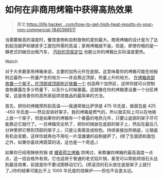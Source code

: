 # 如何在非商用烤箱中获得高热效果

> 原文:[https://life hacker . com/how-to-get-high-heat-results-in-your-non-commercial-1840366511](https://lifehacker.com/how-to-obtain-high-heat-results-in-your-non-commercial-1840366511)

当需要极高的温度时，餐馆食物和自制食物的差别最大。商用烤箱的设计是为了达到起泡披萨和硬皮手工面包所需的高温；家用烤箱就不是。但是，即使你租的是一辆老式的破旧出租汽车， [巧妙的货架定位](https://lifehacker.com/understand-your-oven-better-and-never-burn-a-frozen-piz-1743357346) 也能让你的烤箱比实际温度更热。

Watch

对于大多数家用烤箱来说，主要的加热元件在底部。这意味着你的烤箱可能在地板附近最热——热量产生的地方——并且靠近顶部，热量上升的地方。 [在烤箱底部放置一个架子，在顶部或顶部附近放置一个](https://skillet.lifehacker.com/how-to-make-your-own-stuffed-crust-pizza-1838263065) 创造两个加热区，这样你就可以控制食物暴露在多少热量下，以及什么时候暴露。这就像在你的烤箱里设置一个分区烤架，这是改善你的高热家庭烘焙食品的最简单的方法。

首先，把你的烤箱预热到高温——我通常做比萨饼是 475 华氏度，做面包是 425 -450 华氏度——然后安排好架子。我的烤箱是燃气的，所以我实际上可以在地板上放一个架子，但是如果你的烤箱有一个暴露的电热元件，只要让底部的架子尽可能靠近它就行了。一旦烤箱完全热了，把你的锅放在底部的架子上，然后在最后几分钟里把它移到顶部的架子上，只是让表面变成棕色。持续直接加热锅底，让锅底有机会变脆，这样你就再也不用吃一片湿漉漉的自制披萨了。(除了生面团和面包之外，如果你喜欢烤蔬菜的话，这也是一个奇迹。)

如果你已经用铸铁煎锅 或 [搪瓷荷兰烤箱](https://skillet.lifehacker.com/clean-out-your-fridge-by-baking-some-bread-1823311147) 烘烤过，来欺骗你烤箱的最高温度一点点，这一招会格外有效。它也适用于普通的老式铝片锅，甚至可以帮助烘焙石头达到最佳效果，前提是你不要试图移动它们。(把滚烫的石头放在底层架子上就行了。)你的结果可能比不上 1000 华氏度的烧柴炉——但也不会差太远。